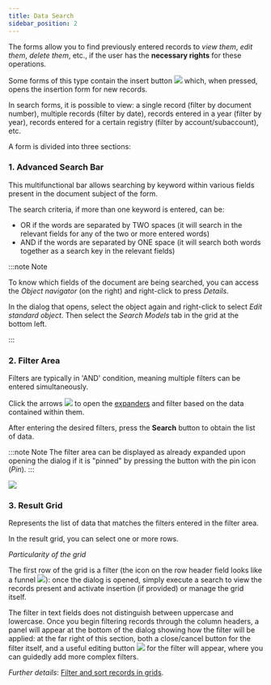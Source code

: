 ```yaml
---
title: Data Search
sidebar_position: 2
---
```


The forms allow you to find previously entered records to *view them*, *edit them*, *delete them*, etc., if the user has the **necessary rights** for these operations.

Some forms of this type contain the insert button ![](/img/neutral/common/new.png) which, when pressed, opens the insertion form for new records.

In search forms, it is possible to view: a single record (filter by document number), multiple records (filter by date), records entered in a year (filter by year), records entered for a certain registry (filter by account/subaccount), etc.

A form is divided into three sections:

### 1. Advanced Search Bar

This multifunctional bar allows searching by keyword within various fields present in the document subject of the form.

The search criteria, if more than one keyword is entered, can be:

- OR if the words are separated by TWO spaces (it will search in the relevant fields for any of the two or more entered words)
- AND if the words are separated by ONE space (it will search both words together as a search key in the relevant fields)

:::note Note

To know which fields of the document are being searched, you can access the *Object navigator* (on the right) and right-click to press *Details*. 

In the dialog that opens, select the object again and right-click to select *Edit standard object*. Then select the *Search Models* tab in the grid at the bottom left.

:::

### 2. Filter Area

Filters are typically in 'AND' condition, meaning multiple filters can be entered simultaneously.

Click the arrows ![](/img/neutral/common/arrow.png) to open the [expanders](/docs/guide/common/glossary/glossary-intro#expander) and filter based on the data contained within them.

After entering the desired filters, press the **Search** button to obtain the list of data.

:::note Note
The filter area can be displayed as already expanded upon opening the dialog if it is "pinned" by pressing the button with the pin icon (*Pin*).
:::

![](/img/neutral/common/pin.png)

### 3. Result Grid

Represents the list of data that matches the filters entered in the filter area.

In the result grid, you can select one or more rows.

*Particularity of the grid*

The first row of the grid is a filter (the icon on the row header field looks like a funnel ![](/img/neutral/common/filter.png)): once the dialog is opened, simply execute a search to view the records present and activate insertion (if provided) or manage the grid itself.

The filter in text fields does not distinguish between uppercase and lowercase. Once you begin filtering records through the column headers, a panel will appear at the bottom of the dialog showing how the filter will be applied: at the far right of this section, both a close/cancel button for the filter itself, and a useful editing button ![](/img/neutral/common/pencil.png) for the filter will appear, where you can guidedly add more complex filters.

*Further details*: [Filter and sort records in grids](/docs/guide/common/operations-with-data/filter-sort-and-other-operations-with-records-in-grids).